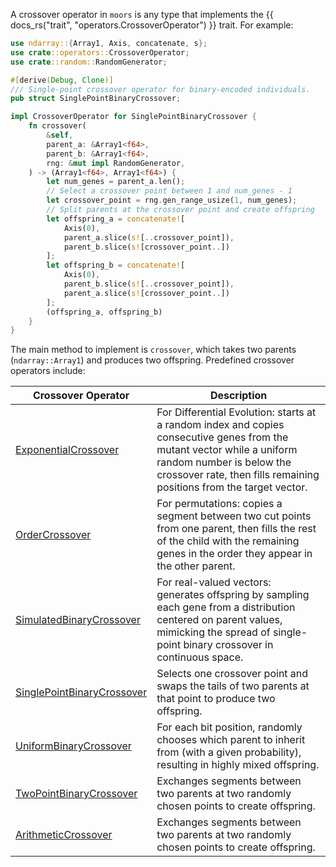 A crossover operator in `moors` is any type that implements the {{ docs_rs("trait", "operators.CrossoverOperator") }} trait. For example:

```rust
use ndarray::{Array1, Axis, concatenate, s};
use crate::operators::CrossoverOperator;
use crate::random::RandomGenerator;

#[derive(Debug, Clone)]
/// Single-point crossover operator for binary-encoded individuals.
pub struct SinglePointBinaryCrossover;

impl CrossoverOperator for SinglePointBinaryCrossover {
    fn crossover(
        &self,
        parent_a: &Array1<f64>,
        parent_b: &Array1<f64>,
        rng: &mut impl RandomGenerator,
    ) -> (Array1<f64>, Array1<f64>) {
        let num_genes = parent_a.len();
        // Select a crossover point between 1 and num_genes - 1
        let crossover_point = rng.gen_range_usize(1, num_genes);
        // Split parents at the crossover point and create offspring
        let offspring_a = concatenate![
            Axis(0),
            parent_a.slice(s![..crossover_point]),
            parent_b.slice(s![crossover_point..])
        ];
        let offspring_b = concatenate![
            Axis(0),
            parent_b.slice(s![..crossover_point]),
            parent_a.slice(s![crossover_point..])
        ];
        (offspring_a, offspring_b)
    }
}
```

The main method to implement is `crossover`, which takes two parents (`ndarray::Array1`) and produces two offspring. Predefined crossover operators include:

<table>
  <thead>
    <tr>
      <th>Crossover Operator</th>
      <th>Description</th>
    </tr>
  </thead>
  <tbody>
    <tr>
      <td><a href={{ docs_rs("struct", "operators.ExponentialCrossover") }}>ExponentialCrossover</a></td>
      <td>For Differential Evolution: starts at a random index and copies consecutive genes from the mutant vector while a uniform random number is below the crossover rate, then fills remaining positions from the target vector.</td>
    </tr>
    <tr>
      <td><a href={{ docs_rs("struct", "operators.OrderCrossover") }}>OrderCrossover</a></td>
      <td>For permutations: copies a segment between two cut points from one parent, then fills the rest of the child with the remaining genes in the order they appear in the other parent.</td>
    </tr>
    <tr>
      <td><a href={{ docs_rs("struct", "operators.SimulatedBinaryCrossover") }}>SimulatedBinaryCrossover</a></td>
      <td>For real-valued vectors: generates offspring by sampling each gene from a distribution centered on parent values, mimicking the spread of single-point binary crossover in continuous space.</td>
    </tr>
    <tr>
      <td><a href={{ docs_rs("struct", "operators.SinglePointBinaryCrossover") }}>SinglePointBinaryCrossover</a></td>
      <td>Selects one crossover point and swaps the tails of two parents at that point to produce two offspring.</td>
    </tr>
    <tr>
      <td><a href={{ docs_rs("struct", "operators.UniformBinaryCrossover") }}>UniformBinaryCrossover</a></td>
      <td>For each bit position, randomly chooses which parent to inherit from (with a given probability), resulting in highly mixed offspring.</td>
    </tr>
    <tr>
      <td><a href={{ docs_rs("struct", "operators.TwoPointBinaryCrossover") }}>TwoPointBinaryCrossover</a></td>
      <td>Exchanges segments between two parents at two randomly chosen points to create offspring.</td>
    </tr>
    <tr>
      <td><a href={{ docs_rs("struct", "operators.ArithmeticCrossover") }}>ArithmeticCrossover</a></td>
      <td>Exchanges segments between two parents at two randomly chosen points to create offspring.</td>
    </tr>
  </tbody>
</table>
